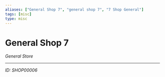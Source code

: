 ```yaml
---
aliases: ["General Shop 7", "general shop 7", "7 Shop General"]
tags: [misc]
type: misc
---
```


# General Shop 7

*General Store*

---
*ID: SHOP00006*